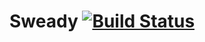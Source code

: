 # Sweady [![Build Status](https://travis-ci.org/Sweady/Sweady.svg?branch=master)](https://travis-ci.org/Sweady/Sweady)  